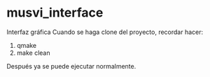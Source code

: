 # musvi_interface
Interfaz gráfica
Cuando se haga clone del proyecto, recordar hacer:
  1. qmake
  2. make clean

Después ya se puede ejecutar normalmente. 
